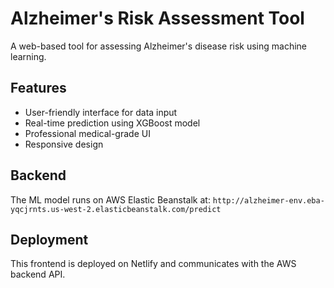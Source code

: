 # Alzheimer's Risk Assessment Tool

A web-based tool for assessing Alzheimer's disease risk using machine learning.

## Features
- User-friendly interface for data input
- Real-time prediction using XGBoost model
- Professional medical-grade UI
- Responsive design

## Backend
The ML model runs on AWS Elastic Beanstalk at:
`http://alzheimer-env.eba-yqcjrnts.us-west-2.elasticbeanstalk.com/predict`

## Deployment
This frontend is deployed on Netlify and communicates with the AWS backend API.